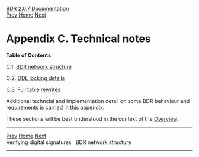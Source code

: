   [BDR 2.0.7 Documentation](README.md)                                                                                   
  [Prev](appendix-signatures.md "Verifying digital signatures")   [Home](README.md)        [Next](technotes-mesh.md "BDR network structure")  


# Appendix C. Technical notes

**Table of Contents**

C.1. [BDR network structure](technotes-mesh.md)

C.2. [DDL locking details](technotes-ddl-locking.md)

C.3. [Full table rewrites](technotes-rewrites.md)

Additional techncial and implementation detail on some BDR behaviour and
requirements is carried in this appendix.

These sections will be best understood in the context of the
[Overview](overview.md).



  ------------------------------------------------- ----------------------------------- --------------------------------------------
  [Prev](appendix-signatures.md)    [Home](README.md)    [Next](technotes-mesh.md)  
  Verifying digital signatures                                                                                 BDR network structure
  ------------------------------------------------- ----------------------------------- --------------------------------------------
